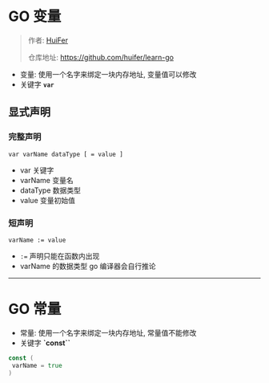 # GO 变量
> 作者: [HuiFer](https://github.com/huifer)
>
> 仓库地址: https://github.com/huifer/learn-go

- 变量: 使用一个名字来绑定一块内存地址, 变量值可以修改
- 关键字 **`var`**
## 显式声明
### 完整声明
`var varName dataType [ = value ]`
- var 关键字
- varName 变量名
- dataType 数据类型
- value 变量初始值

### 短声明
`varName := value`
- `:=` 声明只能在函数内出现
- varName 的数据类型 go 编译器会自行推论

---
# GO 常量
- 常量: 使用一个名字来绑定一块内存地址, 常量值不能修改
- 关键字 **`const``**

```go
const (
 varName = true
)

```